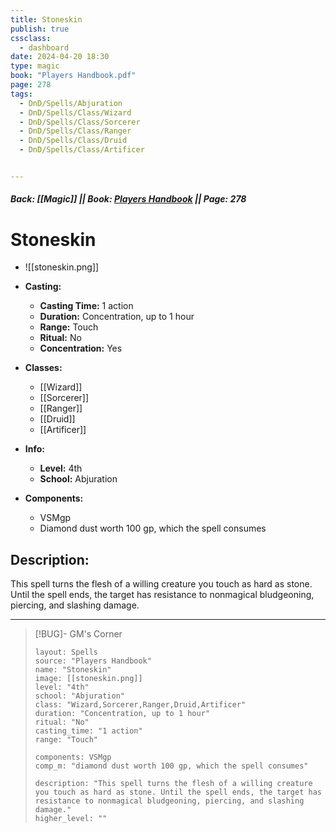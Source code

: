 ```yaml
---
title: Stoneskin
publish: true
cssclass:
  - dashboard
date: 2024-04-20 18:30
type: magic
book: "Players Handbook.pdf"
page: 278
tags:
  - DnD/Spells/Abjuration
  - DnD/Spells/Class/Wizard
  - DnD/Spells/Class/Sorcerer
  - DnD/Spells/Class/Ranger
  - DnD/Spells/Class/Druid
  - DnD/Spells/Class/Artificer


---
```


##### Back: [[Magic]] || Book: [Players Handbook](https://drive.google.com/drive/folders/1O5bhpYizcIT5xxAoLOuzCRht_PVS7VSG?usp=sharing) || Page: 278

# Stoneskin
- ![[stoneskin.png]]
- **Casting:**
    - **Casting Time:** 1 action
    - **Duration:** Concentration, up to 1 hour
    - **Range:** Touch
    - **Ritual:** No
    - **Concentration:** Yes
- **Classes:**
    - [[Wizard]]
    - [[Sorcerer]]
    - [[Ranger]]
    - [[Druid]]
    - [[Artificer]]

- **Info:**
    - **Level:** 4th
    - **School:** Abjuration
- **Components:**
    - VSMgp
    - Diamond dust worth 100 gp, which the spell consumes

## Description:
This spell turns the flesh of a willing creature you touch as hard as stone. Until the spell ends, the target has resistance to nonmagical bludgeoning, piercing, and slashing damage.



---

> [!BUG]- GM's Corner
>
> ```statblock
> layout: Spells
> source: "Players Handbook"
> name: "Stoneskin"
> image: [[stoneskin.png]]
> level: "4th"
> school: "Abjuration"
> class: "Wizard,Sorcerer,Ranger,Druid,Artificer"
> duration: "Concentration, up to 1 hour"
> ritual: "No"
> casting_time: "1 action"
> range: "Touch"
>
> components: VSMgp
> comp_m: "diamond dust worth 100 gp, which the spell consumes"
>
> description: "This spell turns the flesh of a willing creature you touch as hard as stone. Until the spell ends, the target has resistance to nonmagical bludgeoning, piercing, and slashing damage."
> higher_level: ""
> ```
